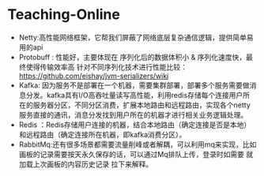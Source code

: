 # Teaching-Online
* Netty:高性能网络框架，它帮我们屏蔽了网络底层复杂通信逻辑，提供简单易用的api
* Protobuff : 性能好，主要体现在 序列化后的数据体积小 & 序列化速度快，最终使得传输效率高
针对不同序列化技术进行性能比较： https://github.com/eishay/jvm-serializers/wiki
* Kafka: 因为服务不是部署在一个机器，需要集群部署，部署多个服务需要做消息分发。kafka具有I/O高吞吐量读写高性能，利用redis存储每个连接用户所在的服务器分区，不同分区消费，扩展本地路由和远程路由，实现各个netty服务直接的通讯，消息分发找到用户所在的机器才进行相关业务逻辑处理。
* Redis ：Redis存储用户连接的机器，结合本地路由（确定连接是否是本地）和远程路由（确定连接所在机器，即kafka消费分区）。
* RabbitMq:还有很多场景都需要流量削峰或者解耦，可以利用mq来实现，比如画板的记录需要按天永久保存的话，可以通过Mq排队上传，登录时如需要 就加载上次画板的内容历史记录 拉下来解释。
